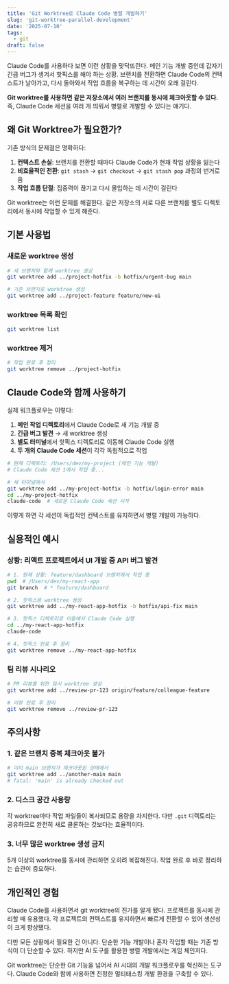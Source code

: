 ```yaml
---
title: 'Git Worktree로 Claude Code 병렬 개발하기'
slug: 'git-worktree-parallel-development'
date: '2025-07-10'
tags:
  - git
draft: false
---
```


Claude Code를 사용하다 보면 이런 상황을 맞닥뜨린다. 메인 기능 개발 중인데 갑자기 긴급 버그가 생겨서 핫픽스를 해야 하는 상황. 브랜치를 전환하면 Claude Code의 컨텍스트가 날아가고, 다시 돌아와서 작업 흐름을 복구하는 데 시간이 오래 걸린다.

**Git worktree를 사용하면 같은 저장소에서 여러 브랜치를 동시에 체크아웃할 수 있다.** 즉, Claude Code 세션을 여러 개 띄워서 병렬로 개발할 수 있다는 얘기다.

## 왜 Git Worktree가 필요한가?

기존 방식의 문제점은 명확하다:

1. **컨텍스트 손실**: 브랜치를 전환할 때마다 Claude Code가 현재 작업 상황을 잃는다
2. **비효율적인 전환**: `git stash` → `git checkout` → `git stash pop` 과정의 번거로움
3. **작업 흐름 단절**: 집중력이 끊기고 다시 몰입하는 데 시간이 걸린다

Git worktree는 이런 문제를 해결한다. 같은 저장소의 서로 다른 브랜치를 별도 디렉토리에서 동시에 작업할 수 있게 해준다.

## 기본 사용법

### 새로운 worktree 생성

```bash
# 새 브랜치와 함께 worktree 생성
git worktree add ../project-hotfix -b hotfix/urgent-bug main

# 기존 브랜치로 worktree 생성
git worktree add ../project-feature feature/new-ui
```

### worktree 목록 확인

```bash
git worktree list
```

### worktree 제거

```bash
# 작업 완료 후 정리
git worktree remove ../project-hotfix
```

## Claude Code와 함께 사용하기

실제 워크플로우는 이렇다:

1. **메인 작업 디렉토리**에서 Claude Code로 새 기능 개발 중
2. **긴급 버그 발견** → 새 worktree 생성
3. **별도 터미널**에서 핫픽스 디렉토리로 이동해 Claude Code 실행
4. **두 개의 Claude Code 세션**이 각각 독립적으로 작업

```bash
# 현재 디렉토리: /Users/dev/my-project (메인 기능 개발)
# Claude Code 세션 1에서 작업 중...

# 새 터미널에서
git worktree add ../my-project-hotfix -b hotfix/login-error main
cd ../my-project-hotfix
claude-code  # 새로운 Claude Code 세션 시작
```

이렇게 하면 각 세션이 독립적인 컨텍스트를 유지하면서 병렬 개발이 가능하다.

## 실용적인 예시

### 상황: 리액트 프로젝트에서 UI 개발 중 API 버그 발견

```bash
# 1. 현재 상황: feature/dashboard 브랜치에서 작업 중
pwd  # /Users/dev/my-react-app
git branch  # * feature/dashboard

# 2. 핫픽스용 worktree 생성
git worktree add ../my-react-app-hotfix -b hotfix/api-fix main

# 3. 핫픽스 디렉토리로 이동해서 Claude Code 실행
cd ../my-react-app-hotfix
claude-code

# 4. 핫픽스 완료 후 정리
git worktree remove ../my-react-app-hotfix
```

### 팀 리뷰 시나리오

```bash
# PR 리뷰를 위한 임시 worktree 생성
git worktree add ../review-pr-123 origin/feature/colleague-feature

# 리뷰 완료 후 정리
git worktree remove ../review-pr-123
```

## 주의사항

### 1. 같은 브랜치 중복 체크아웃 불가

```bash
# 이미 main 브랜치가 체크아웃된 상태에서
git worktree add ../another-main main
# fatal: 'main' is already checked out
```

### 2. 디스크 공간 사용량

각 worktree마다 작업 파일들이 복사되므로 용량을 차지한다. 다만 `.git` 디렉토리는 공유하므로 완전히 새로 클론하는 것보다는 효율적이다.

### 3. 너무 많은 worktree 생성 금지

5개 이상의 worktree를 동시에 관리하면 오히려 복잡해진다. 작업 완료 후 바로 정리하는 습관이 중요하다.

## 개인적인 경험

Claude Code를 사용하면서 git worktree의 진가를 알게 됐다. 프로젝트를 동시에 관리할 때 유용했다. 각 프로젝트의 컨텍스트를 유지하면서 빠르게 전환할 수 있어 생산성이 크게 향상됐다.

다만 모든 상황에서 필요한 건 아니다. 단순한 기능 개발이나 혼자 작업할 때는 기존 방식이 더 단순할 수 있다. 하지만 AI 도구를 활용한 병렬 개발에서는 게임 체인저다.

Git worktree는 단순한 Git 기능을 넘어서 AI 시대의 개발 워크플로우를 혁신하는 도구다. Claude Code와 함께 사용하면 진정한 멀티태스킹 개발 환경을 구축할 수 있다.
